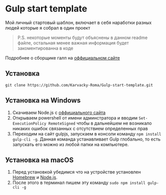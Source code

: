 # Gulp start template

Мой личный стартовый шаблон, включает в себя наработки разных людей которые я собрал в один проект

> P.S. некоторые моменты будут объяснены в данном readme файле, остальная менее важная информация будет закоментированна в коде

Подробнее о сборщике галп на [оффициальном сайте](https://gulpjs.com/)

## Установка

``git clone https://github.com/Karvacky-Roma/Gulp-start-template.git``

## Установка на Windows

1. Скачиваем Node.js с [оффициального сайта](https://nodejs.org/en/download/)
2. Открываем powershell от имени админстратора и вводим `Set-ExecutionPolicy RemoteSigned` чтобы в дальнейшем не возникало никаких ошибок связанных с отсутствием определенных прав
3. Переходим на сайт gulpjs, запускаем в консоли команду `npm install gulp-cli -g`. Данная команда устанавливает Gulp глобально, то есть запускать его можно из любой папки на компьютере.

## Установка на macOS

1. Перед установкой убедимся что на устройстве установлен [Homebrew](https://brew.sh/) и [Node.js](https://nodejs.org/en/download/). 
2. После этого в терминал пишем эту команду `sudo npm install gulp-cli -g`
